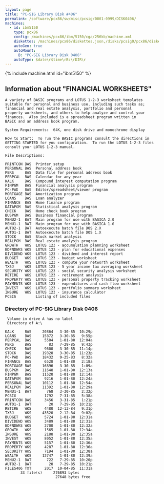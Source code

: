 ```yaml
---
layout: page
title: "PC-SIG Library Disk #406"
permalink: /software/pcx86/sw/misc/pcsig/0001-0999/DISK0406/
machines:
  - id: ibm5150
    type: pcx86
    config: /machines/pcx86/ibm/5150/cga/256kb/machine.xml
    diskettes: /machines/pcx86/diskettes.json,/disks/pcsig0/pcx86/diskettes.json
    autoGen: true
    autoMount:
      B: "PC-SIG Library Disk 0406"
    autoType: $date\r$time\rB:\rDIR\r
---
```


{% include machine.html id="ibm5150" %}

## Information about "FINANCIAL WORKSHEETS"

    A variety of BASIC programs and LOTUS 1-2-3 worksheet templates
    suitable for personal and business use, including such tasks as;
    financial and real estate analysis, portfolio and personal
    property worksheets, and others to help analyze and control your
    finances.  Also included is a spreadsheet program written in
    BASIC and an address book program.
    
    System Requirements:  64K, one disk drive and monochrome display
    
    How to Start:  To run the BASIC programs consult the directions in
    GETTING STARTED for you configuration.  To run the LOTUS 1-2-3 files
    consult your LOTUS 1-2-3 manual.
    
    File Descriptions:
    
    PRINTCON BAS  Printer setup
    PERSONAL BAS  Personal address book
    PERS     BAS  Data file for personal address book
    PERPCAL  BAS  Calendar for any year
    KALK     BAS  Compound interest computation program
    FINPGM   BAS  Financial analysis program
    PC-PAD   BAS  Editor/spreadsheet/viewer program
    MORTGAGE BAS  Amortization program
    LOANS    BAS  Loan analyzer
    FINANCE  BAS  Home finance program
    DATAPGM  BAS  Statistical analysis program
    CHECK    BAS  Home check book program
    BUSPGM   BAS  Business financial program
    MENU2-1  BAT  Main program for use with BASICA 2.0
    MENU1-1  BAT  Main program for use with BASICA 1.0
    AUTO2-1  BAT  Autoexecute batch file DOS 2.X
    AUTO1-1  BAT  Autoexecute batch file DOS 1.X
    STOCK    BAS  Stock market analysis
    REALPGM  BAS  Real estate analysis program
    GROWTH   WKS  LOTUS 123 - accumulation planning worksheet
    EDFNDWKS WKS  LOTUS 123 - plan for educational expenses
    DIVIDEND WKS  LOTUS 123 - dividend and interest report
    BUDGET   WKS  LOTUS 123 - budget worksheet
    WEALTH   WKS  LOTUS 123 - compute your networth worksheet
    TX5J     WKS  LOTUS 123 - 5 year income tax averaging worksheet
    SECURITY WKS  LOTUS 123 - social security analysis worksheet
    RETIRE   WKS  LOTUS 123 - retirement analysis
    PROPERTY WKS  LOTUS 123 - personal property tracking worksheet
    PAYMENTS WKS  LOTUS 123 - expenditures and cash flow worksheet
    INVEST   WKS  LOTUS 123 - portfolio summary worksheet
    INSURE   WKS  LOTUS 123 - insurance calculator
    PCSIG         Listing of included files

### Directory of PC-SIG Library Disk 0406

     Volume in drive A has no label
     Directory of A:\

    KALK     BAS     20864   3-30-85  10:29p
    LOANS    BAS     15872   3-30-85   9:55p
    PERPCAL  BAS      5504   1-01-80  12:04a
    PERS     BAS        83   7-29-85   9:43p
    CHECK    BAS      9600   3-30-85  11:14p
    STOCK    BAS     19328   3-30-85  11:23p
    PC-PAD   BAS     18432   9-25-83   8:32a
    FINANCE  BAS      6528   1-01-80   2:18a
    MORTGAGE BAS     16896   3-30-85   1:09a
    BUSPGM   BAS     11648   1-01-80  12:13a
    FINPGM   BAS     11520   1-01-80  12:14a
    DATAPGM  BAS      9216   1-01-80  12:24a
    PERSONAL BAS     10112   1-01-80  12:54a
    REALPGM  BAS     11392   1-01-80  12:29a
    MENU1-1  BAT       768   3-30-85   2:32p
    PCSIG             1792   7-31-85   5:38a
    PRINTCON BAS      3456   3-31-85   1:21p
    AUTO1-1  BAT        20   7-29-85  10:21p
    RETIRE   WKS      4480  12-13-84   9:31p
    TX5J     WKS     43520   2-12-84   9:02p
    BUDGET   WKS      5724   1-01-80  12:31a
    DIVIDEND WKS      3489   1-01-80  12:31a
    EDFNDWKS WKS      2700   1-01-80  12:32a
    GROWTH   WKS      1565   1-01-80  12:34a
    INSURE   WKS      2188   1-01-80  12:35a
    INVEST   WKS      8052   1-01-80  12:35a
    PAYMENTS WKS      5157   1-01-80  12:36a
    PROPERTY WKS      4287   1-01-80  12:36a
    SECURITY WKS      7194   1-01-80  12:38a
    WEALTH   WKS     12747   1-01-80  12:39a
    MENU2-1  BAT       722   7-29-85  10:20p
    AUTO2-1  BAT        20   7-29-85  10:21p
    FILES406 TXT      2017  10-04-85  11:31a
           33 file(s)     276893 bytes
                           27648 bytes free
